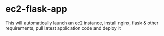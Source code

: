# ec2-flask-app
This will automatically launch an ec2 instance, install nginx, flask &amp; other requirements, pull latest application code and deploy it
